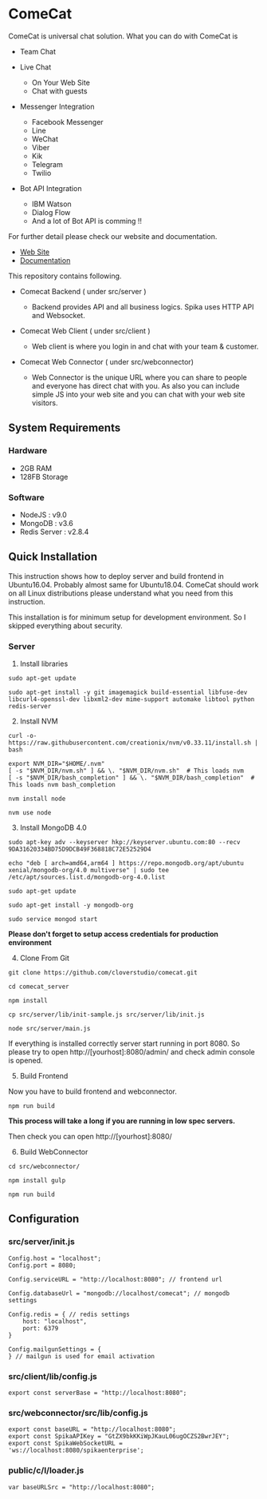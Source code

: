 # ComeCat

ComeCat is universal chat solution. What you can do with ComeCat is 

 - Team Chat
 - Live Chat
    - On Your Web Site
    - Chat with guests

 - Messenger Integration
    - Facebook Messenger
    - Line
    - WeChat
    - Viber
    - Kik
    - Telegram
    - Twilio
    
 - Bot API Integration 
    - IBM Watson
    - Dialog Flow
    - And a lot of Bot API is comming !!

For further detail please check our website and documentation.
 - [Web Site](https://come.cat)
 - [Documentation](https://doc.come.cat)

This repository contains following.

- Comecat Backend ( under src/server )

  - Backend provides API and all business logics. Spika uses HTTP API and Websocket.

- Comecat Web Client ( under src/client )

  - Web client is where you login in and chat with your team & customer.

- Comecat Web Connector ( under src/webconnector)

  - Web Connector is the unique URL where you can share to people and everyone has direct chat with you.
    As also you can include simple JS into your web site and you can chat with your web site visitors.

## System Requirements

### Hardware
- 2GB RAM
- 128FB Storage

### Software
- NodeJS : v9.0
- MongoDB :  v3.6
- Redis Server : v2.8.4

## Quick Installation

This instruction shows how to deploy server and build frontend in Ubuntu16.04. Probably almost same for Ubuntu18.04.
ComeCat should work on all Linux distributions please understand what you need from this instruction. 

This installation is for minimum setup for development environment. So I skipped everything about security. 

### Server

1. Install libraries

```
sudo apt-get update
```

```
sudo apt-get install -y git imagemagick build-essential libfuse-dev libcurl4-openssl-dev libxml2-dev mime-support automake libtool python redis-server
```

2. Install NVM
```
curl -o- https://raw.githubusercontent.com/creationix/nvm/v0.33.11/install.sh | bash
```

```
export NVM_DIR="$HOME/.nvm"
[ -s "$NVM_DIR/nvm.sh" ] && \. "$NVM_DIR/nvm.sh"  # This loads nvm
[ -s "$NVM_DIR/bash_completion" ] && \. "$NVM_DIR/bash_completion"  # This loads nvm bash_completion
```

```
nvm install node
```

```
nvm use node
```

3. Install MongoDB 4.0

```
sudo apt-key adv --keyserver hkp://keyserver.ubuntu.com:80 --recv 9DA31620334BD75D9DCB49F368818C72E52529D4
```

```
echo "deb [ arch=amd64,arm64 ] https://repo.mongodb.org/apt/ubuntu xenial/mongodb-org/4.0 multiverse" | sudo tee /etc/apt/sources.list.d/mongodb-org-4.0.list
```

```
sudo apt-get update
```

```
sudo apt-get install -y mongodb-org
```

```
sudo service mongod start
```

**Please don't forget to setup access credentials for production environment** 

4. Clone From Git

```
git clone https://github.com/cloverstudio/comecat.git
```

```
cd comecat_server
```

```
npm install
```

```
cp src/server/lib/init-sample.js src/server/lib/init.js
```

```
node src/server/main.js
```

If everything is installed correctly server start running in port 8080.
So please try to open http://[yourhost]:8080/admin/ and check admin console is opened.

5. Build Frontend

Now you have to build frontend and webconnector.

```
npm run build
```

**This process will take a long if you are running in low spec servers.**

Then check you can open http://[yourhost]:8080/


6. Build WebConnector

```
cd src/webconnector/
```

```
npm install gulp
```

```
npm run build
```

## Configuration

### src/server/init.js

```
Config.host = "localhost";
Config.port = 8080;

Config.serviceURL = "http://localhost:8080"; // frontend url

Config.databaseUrl = "mongodb://localhost/comecat"; // mongodb settings

Config.redis = { // redis settings
    host: "localhost",
    port: 6379
}

Config.mailgunSettings = {
} // mailgun is used for email activation
```

### src/client/lib/config.js

```
export const serverBase = "http://localhost:8080";
```

### src/webconnector/src/lib/config.js

```
export const baseURL = "http://localhost:8080";
export const SpikaAPIKey = "GtZX9bkKKiWpJKauL06ugOCZS2BwrJEY";
export const SpikaWebSocketURL = 'ws://localhost:8080/spikaenterprise';
```

### public/c/l/loader.js

```
var baseURLSrc = "http://localhost:8080";
```